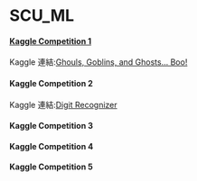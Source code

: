 # SCU_ML

#### [Kaggle Competition 1](https://github.com/cherrytora/SCU_ML/blob/main/Kaggle_1.ipynb)
Kaggle 連結:[Ghouls, Goblins, and Ghosts... Boo!](https://www.kaggle.com/c/ghouls-goblins-and-ghosts-boo/discussion/222922)

#### Kaggle Competition 2
Kaggle 連結:[Digit Recognizer](https://www.kaggle.com/c/digit-recognizer/overview)

#### Kaggle Competition 3


#### Kaggle Competition 4


#### Kaggle Competition 5

